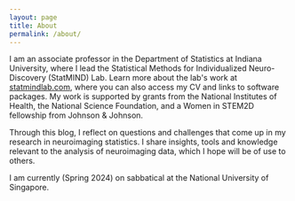 ```yaml
---
layout: page
title: About
permalink: /about/
---
```


I am an associate professor in the Department of Statistics at Indiana University, where I lead the Statistical Methods for Individualized Neuro-Discovery (StatMIND) Lab.  Learn more about the lab's work at [statmindlab.com](https://www.statmindlab.com/), where you can also access my CV and links to software packages.  My work is supported by grants from the National Institutes of Health, the National Science Foundation, and a Women in STEM2D fellowship from Johnson & Johnson.  

Through this blog, I reflect on questions and challenges that come up in my research in neuroimaging statistics.  I share insights, tools and knowledge relevant to the analysis of neuroimaging data, which I hope will be of use to others.

I am currently (Spring 2024) on sabbatical at the National University of Singapore.
